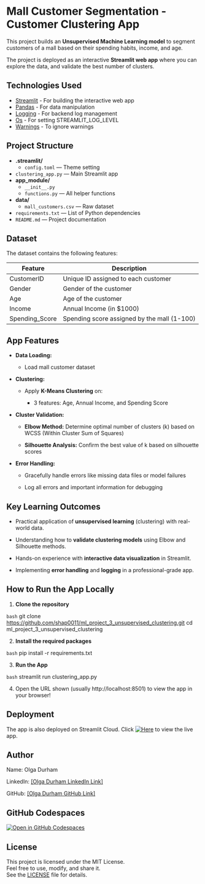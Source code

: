 # Mall Customer Segmentation - Customer Clustering App 

This project builds an **Unsupervised Machine Learning model** to segment customers of a mall based on their spending habits, income, and age.

The project is deployed as an interactive **Streamlit web app** where you can explore the data, and validate the best number of clusters.

## Technologies Used

- [Streamlit](https://streamlit.io/) - For building the interactive web app
- [Pandas](https://pandas.pydata.org/) - For data manipulation
- [Logging](https://docs.python.org/3/library/logging.html) - For backend log management
- [Os](https://docs.python.org/3/library/os.html) - For setting STREAMLIT_LOG_LEVEL
- [Warnings](https://docs.python.org/3/library/warnings.html) - To ignore warnings

## Project Structure

- **.streamlit/**
  - `config.toml` — Theme setting
- `clustering_app.py` — Main Streamlit app
- **app_module/**
  - `__init__.py`
  - `functions.py` — All helper functions
- **data/**
  - `mall_customers.csv` — Raw dataset
- `requirements.txt` — List of Python dependencies
- `README.md` — Project documentation

## Dataset
The dataset contains the following features:

| Feature	      | Description                                  |
|-----------------|----------------------------------------------|
| CustomerID	  | Unique ID assigned to each customer          |
| Gender	      | Gender of the customer                       |
| Age	          | Age of the customer                          |
| Income	      | Annual Income (in $1000)                     |
| Spending_Score  | Spending score assigned by the mall (1-100)  |

## App Features
- **Data Loading:**

    - Load mall customer dataset

- **Clustering:**

    - Apply **K-Means Clustering** on:

        - 3 features: Age, Annual Income, and Spending Score


- **Cluster Validation:**

    - **Elbow Method:** Determine optimal number of clusters (k) based on WCSS (Within Cluster Sum of Squares)

    - **Silhouette Analysis:** Confirm the best value of k based on silhouette scores

- **Error Handling:**

    - Gracefully handle errors like missing data files or model failures

    - Log all errors and important information for debugging

## Key Learning Outcomes

- Practical application of **unsupervised learning** (clustering) with real-world data.

- Understanding how to **validate clustering models** using Elbow and Silhouette methods.

- Hands-on experience with **interactive data visualization** in Streamlit.

- Implementing **error handling** and **logging** in a professional-grade app.

## How to Run the App Locally

1. **Clone the repository**

```bash```
git clone https://github.com/shap0011/ml_project_3_unsupervised_clustering.git
cd ml_project_3_unsupervised_clustering

2. **Install the required packages**

```bash```
    pip install -r requirements.txt

3. **Run the App**

```bash```
streamlit run clustering_app.py

4. Open the URL shown (usually http://localhost:8501) to view the app in your browser!

## Deployment
The app is also deployed on Streamlit Cloud.
Click [![Here](https://static.streamlit.io/badges/streamlit_badge_black_white.svg)](https://customer-clustering-app-shap0011.streamlit.app/) to view the live app.

## Author
Name: Olga Durham

LinkedIn: [\[Olga Durham LinkedIn Link\]](https://www.linkedin.com/in/olga-durham/)

GitHub: [\[Olga Durham GitHub Link\]](https://github.com/shap0011)


## GitHub Codespaces

[![Open in GitHub Codespaces](https://github.com/codespaces/badge.svg)](https://miniature-space-yodel-r679jjj44jw3pq44.github.dev/)

## License

This project is licensed under the MIT License.  
Feel free to use, modify, and share it.  
See the [LICENSE](./LICENSE) file for details.